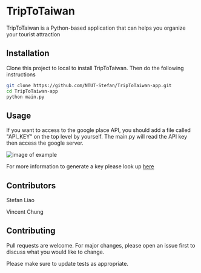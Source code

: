 # TripToTaiwan

TripToTaiwan is a Python-based application that can helps you organize your tourist attraction

## Installation

Clone this project to local to install TripToTaiwan.
Then do the following instructions

```bash
git clone https://github.com/NTUT-Stefan/TripToTaiwan-app.git
cd TripToTaiwan-app
python main.py
```

## Usage

If you want to access to the google place API, you should add a file called "API_KEY" on the top level by yourself. The main.py will read the API key then access the google server.

![image of example](https://imgur.com/a/WG4c3W2)

For more information to generate a key please look up [here](https://developers.google.com/maps/documentation?hl=zh-tw)

## Contributors

Stefan Liao

Vincent Chung

## Contributing
Pull requests are welcome. For major changes, please open an issue first to discuss what you would like to change.

Please make sure to update tests as appropriate.